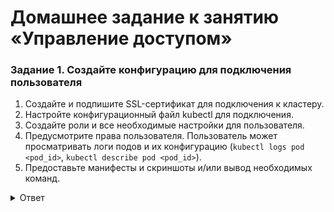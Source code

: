 # Домашнее задание к занятию «Управление доступом»

### Задание 1. Создайте конфигурацию для подключения пользователя

1. Создайте и подпишите SSL-сертификат для подключения к кластеру.
2. Настройте конфигурационный файл kubectl для подключения.
3. Создайте роли и все необходимые настройки для пользователя.
4. Предусмотрите права пользователя. Пользователь может просматривать логи подов и их конфигурацию (`kubectl logs pod <pod_id>`, `kubectl describe pod <pod_id>`).
5. Предоставьте манифесты и скриншоты и/или вывод необходимых команд.

<details>
<summary>Ответ</summary>
<br>   

[role](/role.yaml)   
[rolebinding](/rolebinding.yaml)   


Создаем SSL-сертификат
````    
netology@microk8s:~/k8s$ openssl genrsa -out test.key 2048
netology@microk8s:~/k8s$openssl req -new -key test.key -out test.csr -subj "/CN=test/O=ops"
netology@microk8s:~/k8s$sudo openssl x509 -req -in test.csr -CA /var/snap/microk8s/current/certs/ca.crt -CAkey /var/snap/microk8s/current/certs/ca.key -out test.crt -days 365  
netology@microk8s:~/k8s$ ls
test.crt  test.csr  test.key

````
Настраиваем конфигурационный файл kubectl

````   
netology@microk8s:~/k8s$ kubectl config set-credentials test --client-certificate=test.crt --client-key=test.key --embed-certs=true
User "test" set.

netology@microk8s:~/k8s$ kubectl config set-context test --cluster=microk8s-cluster --user=test
Context "test" created.

netology@microk8s:~/k8s$ kubectl config get-contexts 
CURRENT   NAME       CLUSTER            AUTHINFO   NAMESPACE
*         microk8s   microk8s-cluster   admin      
          test       microk8s-cluster   test       

netology@microk8s:~/k8s$ kubectl config use-context test
Switched to context "test".

netology@microk8s:~/k8s$ kubectl config get-contexts 
CURRENT   NAME       CLUSTER            AUTHINFO   NAMESPACE
          microk8s   microk8s-cluster   admin      
*         test       microk8s-cluster   test       

````   
Создаем роли и необходимые настройки   

~~~
netology@microk8s:~/k8s$ kubectl create ns test
namespace/test created
netology@microk8s:~/k8s$ kubectl -n test create -f role.yaml
role.rbac.authorization.k8s.io/logs-config-reader created
netology@microk8s:~/k8s$ kubectl -n test get role
NAME                 CREATED AT
logs-config-reader   2023-11-21T05:38:23Z
netology@microk8s:~/k8s$ kubectl -n test create -f roleb.yaml 
rolebinding.rbac.authorization.k8s.io/logs-config-reader created
netology@microk8s:~/k8s$ kubectl -n test get rolebindings  
NAME                 ROLE                      AGE
logs-config-reader   Role/logs-config-reader   12s

netology@microk8s:~/k8s$ kubectl -n test get pods
NAME                     READY   STATUS    RESTARTS   AGE
nginx-7854ff8877-q59bs   1/1     Running   0          5m37s
netology@microk8s:~/k8s$ kubectl -n test get logs nginx-7854ff8877-q59bs
error: the server doesn't have a resource type "logs"
netology@microk8s:~/k8s$ kubectl -n test logs nginx-7854ff8877-q59bs
/docker-entrypoint.sh: /docker-entrypoint.d/ is not empty, will attempt to perform configuration
/docker-entrypoint.sh: Looking for shell scripts in /docker-entrypoint.d/
/docker-entrypoint.sh: Launching /docker-entrypoint.d/10-listen-on-ipv6-by-default.sh
10-listen-on-ipv6-by-default.sh: info: Getting the checksum of /etc/nginx/conf.d/default.conf
10-listen-on-ipv6-by-default.sh: info: Enabled listen on IPv6 in /etc/nginx/conf.d/default.conf
/docker-entrypoint.sh: Sourcing /docker-entrypoint.d/15-local-resolvers.envsh
/docker-entrypoint.sh: Launching /docker-entrypoint.d/20-envsubst-on-templates.sh
/docker-entrypoint.sh: Launching /docker-entrypoint.d/30-tune-worker-processes.sh
/docker-entrypoint.sh: Configuration complete; ready for start up
2023/11/21 05:41:42 [notice] 1#1: using the "epoll" event method
2023/11/21 05:41:42 [notice] 1#1: nginx/1.25.3
2023/11/21 05:41:42 [notice] 1#1: built by gcc 12.2.0 (Debian 12.2.0-14) 
2023/11/21 05:41:42 [notice] 1#1: OS: Linux 5.15.0-88-generic
2023/11/21 05:41:42 [notice] 1#1: getrlimit(RLIMIT_NOFILE): 65536:65536
2023/11/21 05:41:42 [notice] 1#1: start worker processes
2023/11/21 05:41:42 [notice] 1#1: start worker process 30
2023/11/21 05:41:42 [notice] 1#1: start worker process 31
2023/11/21 05:41:42 [notice] 1#1: start worker process 32
2023/11/21 05:41:42 [notice] 1#1: start worker process 33

   
~~~   



</details>   
